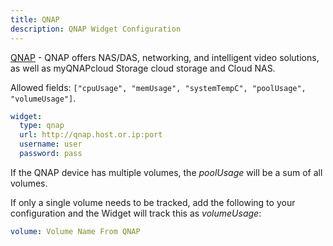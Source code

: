 ```yaml
---
title: QNAP
description: QNAP Widget Configuration
---
```


[QNAP](https://www.qnap.com) - QNAP offers NAS/DAS, networking, and intelligent video solutions, as well as myQNAPcloud Storage cloud storage and Cloud NAS.

Allowed fields: `["cpuUsage", "memUsage", "systemTempC", "poolUsage", "volumeUsage"]`.

```yaml
widget:
  type: qnap
  url: http://qnap.host.or.ip:port
  username: user
  password: pass
```

If the QNAP device has multiple volumes, the _poolUsage_ will be a sum of all volumes.

If only a single volume needs to be tracked, add the following to your configuration and the Widget will track this as _volumeUsage_:

```yaml
volume: Volume Name From QNAP
```
